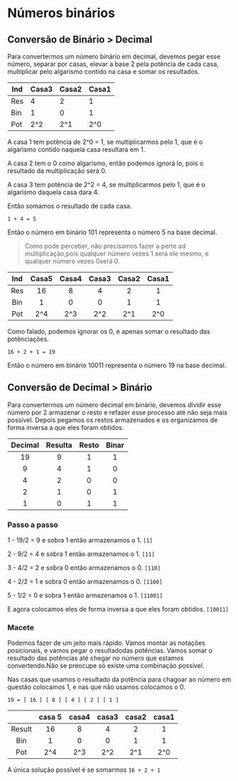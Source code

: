 # Números binários

## Conversão de Binário > Decimal

Para convertermos um número binário em decimal, devemos pegar esse número, separar por casas, elevar a base 2 pela potência de cada casa, multiplicar pelo algarismo contido na casa e somar os resultados.

| Ind |Casa3|Casa2|Casa1|
| --- | --- | --- | --- |
| Res |  4  |  2  |  1  |
| Bin |  1  |  0  |  1  |
| Pot | 2^2 | 2^1 | 2^0 |

A casa 1 tem potência de 2^0 = 1, se multiplicarmos pelo 1, que é o algarismo contido naquela casa resultara em 1.

A casa 2 tem o 0 como algarismo, então podemos ignorá lo, pois o resultado da multiplicação será 0.

A casa 3 tem potência de 2^2 = 4, se multiplicarmos pelo 1, que é o algarismo daquela casa dara 4.

Então somamos o resultado de cada casa.

`1 + 4 = 5`

Então o número em binário 101 representa o número 5 na base decimal.

> Como pode perceber, não precisamos fazer a perte ad multiplicação,pois qualquer número vezes 1 sera ele mesmo, e qualquer número vezes 0será 0.

|  Ind  | Casa5 | Casa4 | Casa3 | Casa2 | Casa1 |
| :---: | :---: | :---: | :---: | :---: | :---: |
|  Res  |  16   |   8   |   4   |   2   |   1   |
|  Bin  |   1   |   0   |   0   |   1   |   1   |
|  Pot  |  2^4  |  2^3  |  2^2  |  2^1  |  2^0  |

Como falado, podemos ignorar os 0, e apenas somar o resultado das potênciações.

`16 + 2 + 1 = 19`

Então o número em binário 10011 representa o número 19 na base decimal.

## Conversão de Decimal > Binário

Para convertermos um número decimal em binário, devemos dividir esse número por 2 armazenar o resto e refazer esse processo até não seja mais possível. Depois pegamos os restos armazenados e os organizamos de forma inversa a que eles foram obtidos.

|Decimal|Resulta| Resto | Binar |
| :---: | :---: | :---: | :---: |
|  19   |   9   |   1   |   1   |
|   9   |   4   |   1   |   0   |
|   4   |   2   |   0   |   0   |
|   2   |   1   |   0   |   1   |
|   1   |   0   |   1   |   1   |

### Passo a passo

1 - 19/2 = 9 e sobra 1 então armazenamos o 1.
`[1]`

2 - 9/2 = 4 e sobra 1 então armazenamos o 1.
`[11]`

3 - 4/2 = 2 e sobra 0 então armazenamos o 0.
`[110]`

4 - 2/2 = 1 e sobra 0 então armazenamos o 0.
`[1100]`

5 - 1/2 = 0 e sobra 1 então armazenamos o 1.
`[11001]`

E agora colocamos eles de forma inversa a que eles foram obtidos.
`[10011]`

### Macete

Podemos fazer de um jeito mais rápido.
Vamos montar as notações posicionais, e vamos pegar o resultadodas potências. Vamos somar o resultado das potências até chegar no número que estamos convertendo.Não se preocupe só existe uma combinação possível.

Nas casas que usamos o resultado da potência para chagoar ao número em questão colocamos 1, e nas que não usamos colocamos o 0.

`19 = [ 16 ] [ 8 ] [ 4 ] [ 2 ] [ 1 ]`

|       | casa 5| casa4 | casa3 | casa2 | casa1 |
| :---: | :---: | :---: | :---: | :---: | :---: |
|Result |  16   |   8   |   4   |   2   |   1   |
|  Bin  |   1   |   0   |   0   |   1   |   1   |
|  Pot  |  2^4  |  2^3  |  2^2  |  2^1  |  2^0  |

A única solução possível é se somarmos `16 + 2 + 1`
